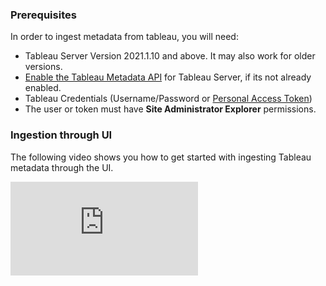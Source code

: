 ### Prerequisites

In order to ingest metadata from tableau, you will need:

- Tableau Server Version 2021.1.10 and above. It may also work for older versions.
- [Enable the Tableau Metadata API](https://help.tableau.com/current/api/metadata_api/en-us/docs/meta_api_start.html#enable-the-tableau-metadata-api-for-tableau-server) for Tableau Server, if its not already enabled.
- Tableau Credentials (Username/Password or [Personal Access Token](https://help.tableau.com/current/pro/desktop/en-us/useracct.htm#create-and-revoke-personal-access-tokens))
- The user or token must have **Site Administrator Explorer** permissions.

### Ingestion through UI

The following video shows you how to get started with ingesting Tableau metadata through the UI.

<div
  style={{
    position: "relative",
    paddingBottom: "57.692307692307686%",
    height: 0
  }}
>
  <iframe
    src="https://www.loom.com/embed/ef521c4e66564614a6ddde35dc3840f8"
    frameBorder={0}
    webkitallowfullscreen=""
    mozallowfullscreen=""
    allowFullScreen=""
    style={{
      position: "absolute",
      top: 0,
      left: 0,
      width: "100%",
      height: "100%"
    }}
  />
</div>

## Integration Details

This plugin extracts Sheets, Dashboards, Embedded and Published Data sources metadata within Workbooks in a given project
on a Tableau site. This plugin is in beta and has only been tested on PostgreSQL database and sample workbooks
on Tableau online. Tableau's GraphQL interface is used to extract metadata information. Queries used to extract metadata are located
in `metadata-ingestion/src/datahub/ingestion/source/tableau_common.py`

### Concept Mapping

This ingestion source maps the following Source System Concepts to DataHub Concepts:

| Source Concept              | DataHub Concept                                               | Notes                                                                       |
| --------------------------- | ------------------------------------------------------------- | --------------------------------------------------------------------------- |
| `"Tableau"`                 | [Data Platform](../../metamodel/entities/dataPlatform.md)     |                                                                             |
| Embedded DataSource         | [Dataset](../../metamodel/entities/dataset.md)                | SubType `"Embedded Data Source"`                                            |
| Published DataSource        | [Dataset](../../metamodel/entities/dataset.md)                | SubType `"Published Data Source"`                                           |
| Custom SQL Table            | [Dataset](../../metamodel/entities/dataset.md)                | SubTypes `"View"`, `"Custom SQL"`, Raw SQL shown in the View Definition tab |
| Embedded or External Tables | [Dataset](../../metamodel/entities/dataset.md)                |                                                                             |
| Sheet                       | [Chart](../../metamodel/entities/chart.md)                    |                                                                             |
| Dashboard                   | [Dashboard](../../metamodel/entities/dashboard.md)            |                                                                             |
| User                        | [User (a.k.a CorpUser)](../../metamodel/entities/corpuser.md) |                                                                             |
| Workbook                    | [Container](../../metamodel/entities/container.md)            | SubType `"Workbook"`                                                        |
| Tag                         | [Tag](../../metamodel/entities/tag.md)                        |                                                                             |

- [Workbook](#Workbook)
- [Dashboard](#Dashboard)
- [Sheet](#Sheet)
- [Embedded Data source](#Embedded-Data-Source)
- [Published Data source](#Published-Data-Source)
- [Custom SQL Data source](#Custom-SQL-Data-Source)

#### Lineage

Lineage is emitted as received from Tableau's metadata API for

- Sheets contained in Dashboard
- Embedded or Published datasources upstream to Sheet
- Published datasources upstream to Embedded datasource
- Tables upstream to Embedded or Published datasource
- Custom SQL datasources upstream to Embedded or Published datasource
- Tables upstream to Custom SQL datasource

#### Caveats

- Tableau metadata API might return incorrect schema name for tables for some databases, leading to incorrect metadata in DataHub. This source attempts to extract correct schema from databaseTable's fully qualified name, wherever possible. Read [Using the databaseTable object in query](https://help.tableau.com/current/api/metadata_api/en-us/docs/meta_api_model.html#schema_attribute) for caveats in using schema attribute.

## Troubleshooting

### Why are only some workbooks/custom SQLs/published datasources ingested from the specified project?

This may happen when the Tableau API returns NODE_LIMIT_EXCEEDED error in response to metadata query and returns partial results with message "Showing partial results. , The request exceeded the ‘n’ node limit. Use pagination, additional filtering, or both in the query to adjust results." To resolve this, consider

- reducing the page size using the `page_size` config param in datahub recipe (Defaults to 10).
- increasing tableau configuration [metadata query node limit](https://help.tableau.com/current/server/en-us/cli_configuration-set_tsm.htm#metadata_nodelimit) to higher value.
